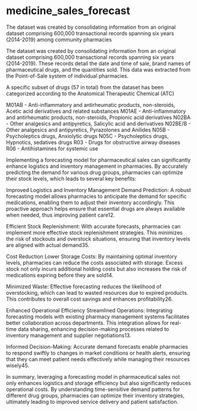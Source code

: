 # medicine_sales_forecast
The dataset was created by consolidating information from an original dataset comprising 600,000 transactional records spanning six years (2014-2019) among community pharmacies

The dataset was created by consolidating information from an original dataset comprising 600,000 transactional records spanning six years (2014-2019). These records detail the date and time of sale, brand names of pharmaceutical drugs, and the quantities sold. This data was extracted from the Point-of-Sale system of individual pharmacies.

A specific subset of drugs (57 in total) from the dataset has been categorized according to the Anatomical Therapeutic Chemical (ATC)

M01AB - Anti-inflammatory and antirheumatic products, non-steroids, Acetic acid derivatives and related substances
M01AE - Anti-inflammatory and antirheumatic products, non-steroids, Propionic acid derivatives N02BA - Other analgesics and antipyretics, Salicylic acid and derivatives
N02BE/B - Other analgesics and antipyretics, Pyrazolones and Anilides
N05B - Psycholeptics drugs, Anxiolytic drugs
N05C - Psycholeptics drugs, Hypnotics, sedatives drugs
R03 - Drugs for obstructive airway diseases
R06 - Antihistamines for systemic use

Implementing a forecasting model for pharmaceutical sales can significantly enhance logistics and inventory management in pharmacies. By accurately predicting the demand for various drug groups, pharmacies can optimize their stock levels, which leads to several key benefits:

Improved Logistics and Inventory Management
Demand Prediction: A robust forecasting model allows pharmacies to anticipate the demand for specific medications, enabling them to adjust their inventory accordingly. This proactive approach helps ensure that essential drugs are always available when needed, thus improving patient care12.

Efficient Stock Replenishment: With accurate forecasts, pharmacies can implement more effective stock replenishment strategies. This minimizes the risk of stockouts and overstock situations, ensuring that inventory levels are aligned with actual demand35.

Cost Reduction
Lower Storage Costs: By maintaining optimal inventory levels, pharmacies can reduce the costs associated with storage. Excess stock not only incurs additional holding costs but also increases the risk of medications expiring before they are sold14.

Minimized Waste: Effective forecasting reduces the likelihood of overstocking, which can lead to wasted resources due to expired products. This contributes to overall cost savings and enhances profitability26.

Enhanced Operational Efficiency
Streamlined Operations: Integrating forecasting models with existing pharmacy management systems facilitates better collaboration across departments. This integration allows for real-time data sharing, enhancing decision-making processes related to inventory management and supplier negotiations13.

Informed Decision-Making: Accurate demand forecasts enable pharmacies to respond swiftly to changes in market conditions or health alerts, ensuring that they can meet patient needs effectively while managing their resources wisely45.


In summary, leveraging a forecasting model in pharmaceutical sales not only enhances logistics and storage efficiency but also significantly reduces operational costs. By understanding time-sensitive demand patterns for different drug groups, pharmacies can optimize their inventory strategies, ultimately leading to improved service delivery and patient satisfaction.
